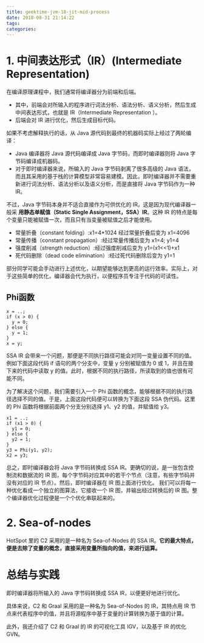 ```yaml
---
title: geektime-jvm-18-jit-mid-process
date: 2018-08-31 21:14:22
tags:
categories:
---
```

# 1. 中间表达形式（IR）(Intermediate Representation)

在编译原理课程中，我们通常将编译器分为前端和后端。
- 其中，前端会对所输入的程序进行词法分析、语法分析、语义分析，然后生成中间表达形式，也就是 IR（Intermediate Representation ）。
- 后端会对 IR 进行优化，然后生成目标代码。



如果不考虑解释执行的话，从 Java 源代码到最终的机器码实际上经过了两轮编译：
- Java 编译器将 Java 源代码编译成 Java 字节码，而即时编译器则将 Java 字节码编译成机器码。
- 对于即时编译器来说，所输入的 Java 字节码剥离了很多高级的 Java 语法，而且其采用的基于栈的计算模型非常容易建模。因此，即时编译器并不需要重新进行词法分析、语法分析以及语义分析，而是直接将 Java 字节码作为一种 IR。

不过，Java 字节码本身并不适合直接作为可供优化的 IR。这是因为现代编译器一般采  **用静态单赋值（Static Single Assignment，SSA）IR**。这种 IR 的特点是每个变量只能被赋值一次，而且只有当变量被赋值之后才能使用。


- 常量折叠（constant folding）:x1=4*1024 经过常量折叠后变为 x1=4096
- 常量传播（constant propagation）:经过常量传播后变为 x1=4; y1=4
- 强度削减（strength reduction）:经过强度削减后变为 y1=(x1<<1)+x1
- 死代码删除（dead code elimination）:经过死代码删除后变为 y1=1


部分同学可能会手动进行上述优化，以期望能够达到更高的运行效率。实际上，对于这些简单的优化，编译器会代为执行，以便程序员专注于代码的可读性。


## Phi函数

```
x = ..;
if (x > 0) {
  y = 0;
} else {
  y = 1;
}
x = y;
```
SSA IR 会带来一个问题，那便是不同执行路径可能会对同一变量设置不同的值。例如下面这段代码 if 语句的两个分支中，变量 y 分别被赋值为 0 或 1，并且在接下来的代码中读取 y 的值。此时，根据不同的执行路径，所读取到的值也很有可能不同。

为了解决这个问题，我们需要引入一个 Phi 函数的概念，能够根据不同的执行路径选择不同的值。于是，上面这段代码便可以转换为下面这段 SSA 伪代码。这里的 Phi 函数将根据前面两个分支分别选择 y1、y2 的值，并赋值给 y3。

```
x1 = ..;
if (x1 > 0) {
  y1 = 0;
} else {
  y2 = 1;
}
y3 = Phi(y1, y2);
x2 = y3;
```


总之，即时编译器会将 Java 字节码转换成 SSA IR。更确切的说，是一张包含控制流和数据流的 IR 图，每个字节码对应其中的若干个节点（注意，有些字节码并没有对应的 IR 节点）。然后，即时编译器在 IR 图上面进行优化。
我们可以将每一种优化看成一个独立的图算法，它接收一个 IR 图，并输出经过转换后的 IR 图。整个编译器优化过程便是一个个优化串联起来的。




# 2. Sea-of-nodes
HotSpot 里的 C2 采用的是一种名为 Sea-of-Nodes 的 SSA IR。**它的最大特点，便是去除了变量的概念，直接采用变量所指向的值，来进行运算。**







# 总结与实践

即时编译器将所输入的 Java 字节码转换成 SSA IR，以便更好地进行优化。

具体来说，C2 和 Graal 采用的是一种名为 Sea-of-Nodes 的 IR，其特点用 IR 节点来代表程序中的值，并且将源程序中基于变量的计算转换为基于值的计算。

此外，我还介绍了 C2 和 Graal 的 IR 的可视化工具 IGV，以及基于 IR 的优化 GVN。